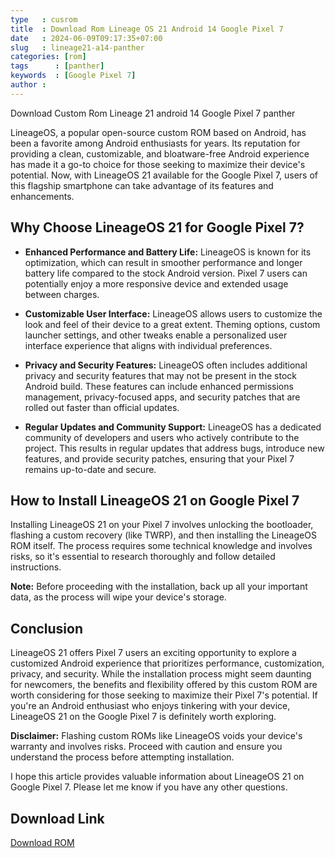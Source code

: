 ```yaml
---
type   : cusrom
title  : Download Rom Lineage OS 21 Android 14 Google Pixel 7
date   : 2024-06-09T09:17:35+07:00
slug   : lineage21-a14-panther
categories: [rom]
tags      : [panther]
keywords  : [Google Pixel 7]
author : 
---
```


Download Custom Rom Lineage 21 android 14 Google Pixel 7 panther

LineageOS, a popular open-source custom ROM based on Android, has been a favorite among Android enthusiasts for years. Its reputation for providing a clean, customizable, and bloatware-free Android experience has made it a go-to choice for those seeking to maximize their device's potential. Now, with LineageOS 21 available for the Google Pixel 7, users of this flagship smartphone can take advantage of its features and enhancements.

## Why Choose LineageOS 21 for Google Pixel 7?

* **Enhanced Performance and Battery Life:** LineageOS is known for its optimization, which can result in smoother performance and longer battery life compared to the stock Android version. Pixel 7 users can potentially enjoy a more responsive device and extended usage between charges.

* **Customizable User Interface:** LineageOS allows users to customize the look and feel of their device to a great extent. Theming options, custom launcher settings, and other tweaks enable a personalized user interface experience that aligns with individual preferences.

* **Privacy and Security Features:** LineageOS often includes additional privacy and security features that may not be present in the stock Android build. These features can include enhanced permissions management, privacy-focused apps, and security patches that are rolled out faster than official updates.

* **Regular Updates and Community Support:** LineageOS has a dedicated community of developers and users who actively contribute to the project. This results in regular updates that address bugs, introduce new features, and provide security patches, ensuring that your Pixel 7 remains up-to-date and secure.

## How to Install LineageOS 21 on Google Pixel 7

Installing LineageOS 21 on your Pixel 7 involves unlocking the bootloader, flashing a custom recovery (like TWRP), and then installing the LineageOS ROM itself. The process requires some technical knowledge and involves risks, so it's essential to research thoroughly and follow detailed instructions.

**Note:** Before proceeding with the installation, back up all your important data, as the process will wipe your device's storage.

## Conclusion

LineageOS 21 offers Pixel 7 users an exciting opportunity to explore a customized Android experience that prioritizes performance, customization, privacy, and security. While the installation process might seem daunting for newcomers, the benefits and flexibility offered by this custom ROM are worth considering for those seeking to maximize their Pixel 7's potential. If you're an Android enthusiast who enjoys tinkering with your device, LineageOS 21 on the Google Pixel 7 is definitely worth exploring.

**Disclaimer:** Flashing custom ROMs like LineageOS voids your device's warranty and involves risks. Proceed with caution and ensure you understand the process before attempting installation.

I hope this article provides valuable information about LineageOS 21 on Google Pixel 7. Please let me know if you have any other questions.

## Download Link
[Download ROM](https://t.me/wahyu6070files/416?single)
